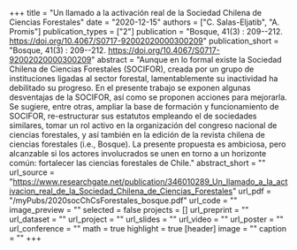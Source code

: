 +++
title = "Un llamado a la activación real de la Sociedad Chilena de Ciencias Forestales"
date = "2020-12-15"
authors = ["C. Salas-Eljatib", "A. Promis"]
publication_types = ["2"]
publication = "Bosque, 41(3) : 209--212. https://doi.org/10.4067/S0717-92002020000300209"
publication_short = "Bosque, 41(3) : 209--212. https://doi.org/10.4067/S0717-92002020000300209"
abstract = "Aunque en lo formal existe la Sociedad Chilena de Ciencias Forestales (SOCIFOR), creada por un grupo de instituciones ligadas al sector forestal, lamentablemente su inactividad ha debilitado su progreso. En el presente trabajo se exponen algunas desventajas de la SOCIFOR, así como se proponen acciones para mejorarla. Se sugiere, entre otras, ampliar la base de formación y funcionamiento de SOCIFOR, re-estructurar sus estatutos empleando el de sociedades similares, tomar un rol activo en la organización del congreso nacional de ciencias forestales, y así también en la edición de la revista chilena de ciencias forestales (i.e., Bosque). La presente propuesta es ambiciosa, pero alcanzable si los actores involucrados se unen en torno a un horizonte común: fortalecer las ciencias forestales de Chile."
abstract_short = ""
url_source = "https://www.researchgate.net/publication/346010289_Un_llamado_a_la_activacion_real_de_la_Sociedad_Chilena_de_Ciencias_Forestales"
url_pdf = "/myPubs/2020socChCsForestales_bosque.pdf"
url_code = ""
image_preview = ""
selected = false
projects = []
url_preprint = ""
url_dataset = ""
url_project = ""
url_slides = ""
url_video = ""
url_poster = ""
url_conference = ""
math = true
highlight = true
[header]
image = ""
caption = ""
+++
